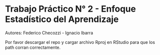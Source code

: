 # Trabajo Práctico N° 2 - Enfoque Estadístico del Aprendizaje

Autores: Federico Checozzi - Ignacio Ibarra

Por favor descargar el repo y cargar archivo Rproj en RStudio para que los path corran correctamente. 